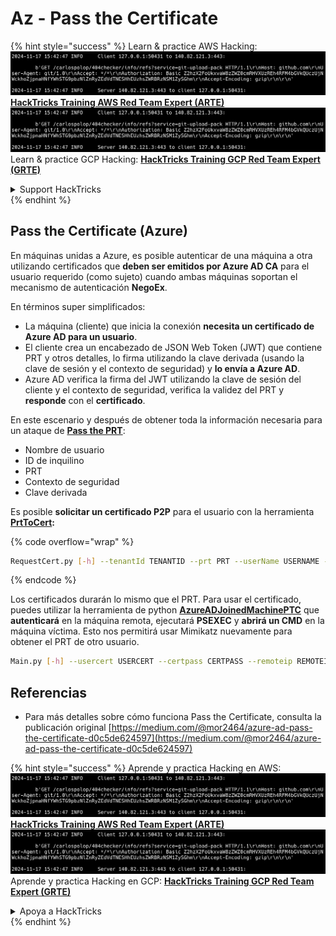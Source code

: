 # Az - Pass the Certificate

{% hint style="success" %}
Learn & practice AWS Hacking:<img src="../../../.gitbook/assets/image (1).png" alt="" data-size="line">[**HackTricks Training AWS Red Team Expert (ARTE)**](https://training.hacktricks.xyz/courses/arte)<img src="../../../.gitbook/assets/image (1).png" alt="" data-size="line">\
Learn & practice GCP Hacking: <img src="../../../.gitbook/assets/image (2).png" alt="" data-size="line">[**HackTricks Training GCP Red Team Expert (GRTE)**<img src="../../../.gitbook/assets/image (2).png" alt="" data-size="line">](https://training.hacktricks.xyz/courses/grte)

<details>

<summary>Support HackTricks</summary>

* Check the [**subscription plans**](https://github.com/sponsors/carlospolop)!
* **Join the** 💬 [**Discord group**](https://discord.gg/hRep4RUj7f) or the [**telegram group**](https://t.me/peass) or **follow** us on **Twitter** 🐦 [**@hacktricks\_live**](https://twitter.com/hacktricks\_live)**.**
* **Share hacking tricks by submitting PRs to the** [**HackTricks**](https://github.com/carlospolop/hacktricks) and [**HackTricks Cloud**](https://github.com/carlospolop/hacktricks-cloud) github repos.

</details>
{% endhint %}

## Pass the Certificate (Azure)

En máquinas unidas a Azure, es posible autenticar de una máquina a otra utilizando certificados que **deben ser emitidos por Azure AD CA** para el usuario requerido (como sujeto) cuando ambas máquinas soportan el mecanismo de autenticación **NegoEx**.

En términos super simplificados:

* La máquina (cliente) que inicia la conexión **necesita un certificado de Azure AD para un usuario**.
* El cliente crea un encabezado de JSON Web Token (JWT) que contiene PRT y otros detalles, lo firma utilizando la clave derivada (usando la clave de sesión y el contexto de seguridad) y **lo envía a Azure AD**.
* Azure AD verifica la firma del JWT utilizando la clave de sesión del cliente y el contexto de seguridad, verifica la validez del PRT y **responde** con el **certificado**.

En este escenario y después de obtener toda la información necesaria para un ataque de [**Pass the PRT**](pass-the-prt.md):

* Nombre de usuario
* ID de inquilino
* PRT
* Contexto de seguridad
* Clave derivada

Es posible **solicitar un certificado P2P** para el usuario con la herramienta [**PrtToCert**](https://github.com/morRubin/PrtToCert)**:**

{% code overflow="wrap" %}
```bash
RequestCert.py [-h] --tenantId TENANTID --prt PRT --userName USERNAME --hexCtx HEXCTX --hexDerivedKey HEXDERIVEDKEY [--passPhrase PASSPHRASE]
```
{% endcode %}

Los certificados durarán lo mismo que el PRT. Para usar el certificado, puedes utilizar la herramienta de python [**AzureADJoinedMachinePTC**](https://github.com/morRubin/AzureADJoinedMachinePTC) que **autenticará** en la máquina remota, ejecutará **PSEXEC** y **abrirá un CMD** en la máquina víctima. Esto nos permitirá usar Mimikatz nuevamente para obtener el PRT de otro usuario.
```bash
Main.py [-h] --usercert USERCERT --certpass CERTPASS --remoteip REMOTEIP
```
## Referencias

* Para más detalles sobre cómo funciona Pass the Certificate, consulta la publicación original [https://medium.com/@mor2464/azure-ad-pass-the-certificate-d0c5de624597](https://medium.com/@mor2464/azure-ad-pass-the-certificate-d0c5de624597)

{% hint style="success" %}
Aprende y practica Hacking en AWS:<img src="../../../.gitbook/assets/image (1).png" alt="" data-size="line">[**HackTricks Training AWS Red Team Expert (ARTE)**](https://training.hacktricks.xyz/courses/arte)<img src="../../../.gitbook/assets/image (1).png" alt="" data-size="line">\
Aprende y practica Hacking en GCP: <img src="../../../.gitbook/assets/image (2).png" alt="" data-size="line">[**HackTricks Training GCP Red Team Expert (GRTE)**<img src="../../../.gitbook/assets/image (2).png" alt="" data-size="line">](https://training.hacktricks.xyz/courses/grte)

<details>

<summary>Apoya a HackTricks</summary>

* Consulta los [**planes de suscripción**](https://github.com/sponsors/carlospolop)!
* **Únete al** 💬 [**grupo de Discord**](https://discord.gg/hRep4RUj7f) o al [**grupo de telegram**](https://t.me/peass) o **síguenos** en **Twitter** 🐦 [**@hacktricks\_live**](https://twitter.com/hacktricks\_live)**.**
* **Comparte trucos de hacking enviando PRs a los** [**HackTricks**](https://github.com/carlospolop/hacktricks) y [**HackTricks Cloud**](https://github.com/carlospolop/hacktricks-cloud) repositorios de github.

</details>
{% endhint %}
